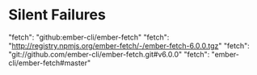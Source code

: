 # Silent Failures

"fetch": "github:ember-cli/ember-fetch"
"fetch": "http://registry.npmjs.org/ember-fetch/-/ember-fetch-6.0.0.tgz"
"fetch": "git://github.com/ember-cli/ember-fetch.git#v6.0.0"
"fetch": "ember-cli/ember-fetch#master"
